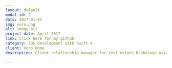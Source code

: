 ```yaml
---
layout: default
modal-id: 2
date: 2017-01-01
img: voro.png
alt: image-alt
project-date: April 2017
link: Click here for my github
category: iOS Development with Swift 4
client: Voro Home
description: Client relationship manager for real estate brokerage using Firebase (client registration with signature, invoice submittal to admin, admin approval and PDF generation, automatic emails)

---
```

